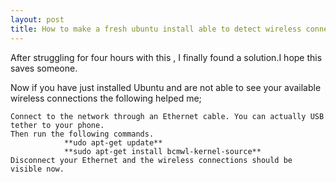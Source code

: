 ```yaml
---
layout: post
title: How to make a fresh ubuntu install able to detect wireless connections
---
```


After struggling for four hours with this , I  finally found a solution.I hope this saves someone.

Now if you have just installed Ubuntu and are not able to see your available wireless connections the following helped me;

    Connect to the network through an Ethernet cable. You can actually USB tether to your phone.
    Then run the following commands. 
                **udo apt-get update**
                **sudo apt-get install bcmwl-kernel-source**                    
    Disconnect your Ethernet and the wireless connections should be visible now.

